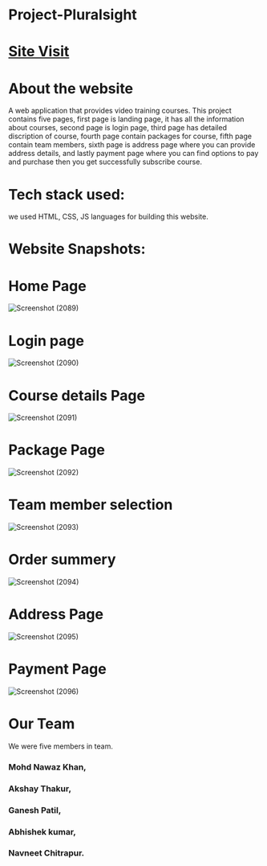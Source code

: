 
# Project-Pluralsight

# [Site Visit](https://pluralsight.vercel.app/)

# About the website
A web application that provides video training courses.
This project contains five pages, first page is landing page, it has all the information about courses, second page is login page, third page has detailed discription of course, fourth page contain packages for course, fifth page contain team members, sixth page is address page where you can provide address details, and lastly payment page where you can find options to pay and purchase then you get successfully subscribe course.

# Tech stack used:
we used HTML, CSS, JS languages for building this website.

# Website Snapshots:
# Home Page
![Screenshot (2089)](https://user-images.githubusercontent.com/93372202/153697524-472f1c92-8f2a-4617-818f-83ed978249a4.png)
# Login page
![Screenshot (2090)](https://user-images.githubusercontent.com/93372202/153697531-85e4f9e2-97d7-498e-8e8c-aec44f08c67c.png)
# Course details Page
![Screenshot (2091)](https://user-images.githubusercontent.com/93372202/153697535-04969964-3756-4ebb-b651-ac31d3e37c55.png)
# Package Page
![Screenshot (2092)](https://user-images.githubusercontent.com/93372202/153697543-376eef95-684f-4916-8727-a6acd9c2499e.png)
# Team member selection
![Screenshot (2093)](https://user-images.githubusercontent.com/93372202/153697548-07e4c3fb-5d36-4f24-a5e9-ef189b2460b0.png)
# Order summery
![Screenshot (2094)](https://user-images.githubusercontent.com/93372202/153697555-1080e015-bacc-413a-ae54-69f269403dcf.png)
# Address Page
![Screenshot (2095)](https://user-images.githubusercontent.com/93372202/153697559-ab4ccc4f-47b4-4e3e-89d9-bd0f53fb5850.png)
# Payment Page
![Screenshot (2096)](https://user-images.githubusercontent.com/93372202/153697564-170d9d7b-72ea-4e14-8585-ca229a9d7e5f.png)


# Our Team
We were five members in team.
### Mohd Nawaz Khan,
### Akshay Thakur,
### Ganesh Patil,
### Abhishek kumar,
### Navneet Chitrapur.
